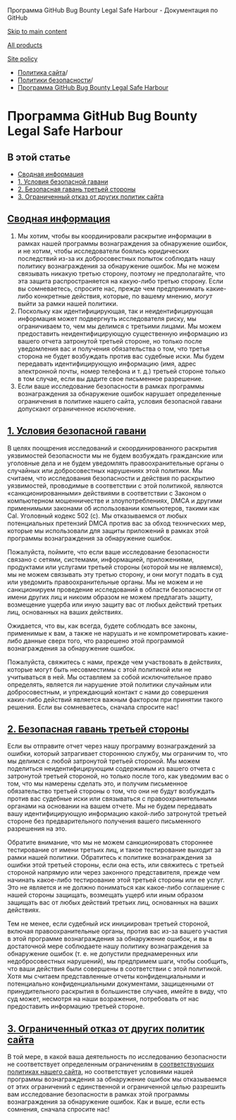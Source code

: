 Программа GitHub Bug Bounty Legal Safe Harbour - Документация по GitHub

[Skip to main content](#main-content)

[All products](/ru)

[Site policy](/site-policy)

* [Политика сайта](/ru/site-policy)/
* [Политики безопасности](/ru/site-policy/security-policies)/
* [Программа GitHub Bug Bounty Legal Safe Harbour](/ru/site-policy/security-policies/github-bug-bounty-program-legal-safe-harbor)

Программа GitHub Bug Bounty Legal Safe Harbour
==========

В этой статье
----------

* [Сводная информация](#summary)
* [1. Условия безопасной гавани](#1-safe-harbor-terms)
* [2. Безопасная гавань третьей стороны](#2-third-party-safe-harbor)
* [3. Ограниченный отказ от других политик сайта](#3-limited-waiver-of-other-site-polices)

[Сводная информация](#summary)
----------

1. Мы хотим, чтобы вы координировали раскрытие информации в рамках нашей программы вознаграждения за обнаружение ошибок, и не хотим, чтобы исследователи боялись юридических последствий из-за их добросовестных попыток соблюдать нашу политику вознаграждения за обнаружение ошибок. Мы не можем связывать никакую третью сторону, поэтому не предполагайте, что эта защита распространяется на какую-либо третью сторону. Если вы сомневаетесь, спросите нас, прежде чем предпринимать какие-либо конкретные действия, которые, по вашему мнению, *могут* выйти за рамки нашей политики.
2. Поскольку как идентифицирующая, так и неидентифицирующая информация может подвергнуть исследователя риску, мы ограничиваем то, чем мы делимся с третьими лицами. Мы можем предоставить неидентифицирующую существенную информацию из вашего отчета затронутой третьей стороне, но только после уведомления вас и получения обязательства о том, что третья сторона не будет возбуждать против вас судебные иски. Мы будем передавать идентифицирующую информацию (имя, адрес электронной почты, номер телефона и т. д.) третьей стороне только в том случае, если вы дадите свое письменное разрешение.
3. Если ваше исследование безопасности в рамках программы вознаграждения за обнаружение ошибок нарушает определенные ограничения в политике нашего сайта, условия безопасной гавани допускают ограниченное исключение.

[1. Условия безопасной гавани](#1-safe-harbor-terms)
----------

В целях поощрения исследований и скоординированного раскрытия уязвимостей безопасности мы не будем возбуждать гражданские или уголовные дела и не будем уведомлять правоохранительные органы о случайных или добросовестных нарушениях этой политики. Мы считаем, что исследования безопасности и действия по раскрытию уязвимостей, проводимые в соответствии с этой политикой, являются «санкционированными» действиями в соответствии с Законом о компьютерном мошенничестве и злоупотреблениях, DMCA и другими применимыми законами об использовании компьютеров, такими как Cal. Уголовный кодекс 502 (с). Мы отказываемся от любых потенциальных претензий DMCA против вас за обход технических мер, которые мы использовали для защиты приложений в рамках этой программы вознаграждения за обнаружение ошибок.

Пожалуйста, поймите, что если ваше исследование безопасности связано с сетями, системами, информацией, приложениями, продуктами или услугами третьей стороны (которой мы не являемся), мы не можем связывать эту третью сторону, и они могут подать в суд или уведомить правоохранительные органы. Мы не можем и не санкционируем проведение исследований в области безопасности от имени других лиц и никоим образом не можем предлагать защиту, возмещение ущерба или иную защиту вас от любых действий третьих лиц, основанных на ваших действиях.

Ожидается, что вы, как всегда, будете соблюдать все законы, применимые к вам, а также не нарушать и не компрометировать какие-либо данные сверх того, что разрешено этой программой вознаграждения за обнаружение ошибок.

Пожалуйста, свяжитесь с нами, прежде чем участвовать в действиях, которые могут быть несовместимы с этой политикой или не учитываться в ней. Мы оставляем за собой исключительное право определять, является ли нарушение этой политики случайным или добросовестным, и упреждающий контакт с нами до совершения каких-либо действий является важным фактором при принятии такого решения. Если вы сомневаетесь, сначала спросите нас!

[2. Безопасная гавань третьей стороны](#2-third-party-safe-harbor)
----------

Если вы отправите отчет через нашу программу вознаграждений за ошибки, который затрагивает стороннюю службу, мы ограничим то, что мы делимся с любой затронутой третьей стороной. Мы можем поделиться неидентифицирующим содержимым из вашего отчета с затронутой третьей стороной, но только после того, как уведомим вас о том, что мы намерены сделать это, и получим письменное обязательство третьей стороны о том, что они не будут возбуждать против вас судебные иски или связываться с правоохранительными органами на основании на вашем отчете. Мы не будем передавать вашу идентифицирующую информацию какой-либо затронутой третьей стороне без предварительного получения вашего письменного разрешения на это.

Обратите внимание, что мы не можем санкционировать стороннее тестирование от имени третьих лиц, и такое тестирование выходит за рамки нашей политики. Обратитесь к политике вознаграждения за ошибки этой третьей стороны, если она есть, или свяжитесь с третьей стороной напрямую или через законного представителя, прежде чем начинать какое-либо тестирование этой третьей стороны или ее услуг. Это не является и не должно пониматься как какое-либо соглашение с нашей стороны защищать, возмещать ущерб или иным образом защищать вас от любых действий третьих лиц, основанных на ваших действиях.

Тем не менее, если судебный иск инициирован третьей стороной, включая правоохранительные органы, против вас из-за вашего участия в этой программе вознаграждения за обнаружение ошибок, и вы в достаточной мере соблюдаете нашу политику вознаграждения за обнаружение ошибок (т. е. не допустили преднамеренных или недобросовестных нарушений), мы предпримем шаги, чтобы сообщить, что ваши действия были совершены в соответствии с этой политикой. Хотя мы считаем представленные отчеты конфиденциальными и потенциально конфиденциальными документами, защищенными от принудительного раскрытия в большинстве случаев, имейте в виду, что суд может, несмотря на наши возражения, потребовать от нас предоставить информацию третьей стороне.

[3. Ограниченный отказ от других политик сайта](#3-limited-waiver-of-other-site-polices)
----------

В той мере, в какой ваша деятельность по исследованию безопасности не соответствует определенным ограничениям в [соответствующих политиках нашего сайта](/ru/site-policy), но соответствует условиями нашей программы вознаграждения за обнаружение ошибок мы отказываемся от этих ограничений с единственной и ограниченной целью разрешить вам исследование безопасности в рамках этой программы вознаграждения за обнаружение ошибок. Как и выше, если есть сомнения, сначала спросите нас!

